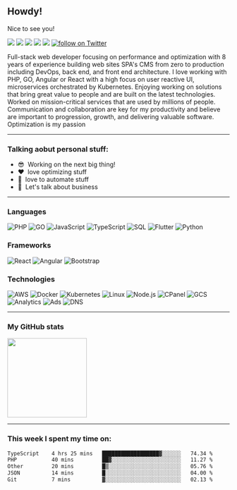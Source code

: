 
## Howdy!

Nice to see you!

<p id="socialIcons" align="left">

![](https://api.visitorbadge.io/api/VisitorHit?user=swingerman&repo=swingerman&countColor=%237B1E7A)
<a href="hhttps://www.linkedin.com/in/miklosszanyi/" alt="LinkedIn">
        <img src="https://img.shields.io/badge/-LinkedIn-blue?style=flat&logo=linkedin" /></a>
<a href="https://www.instagram.com/miklosszanyi/" alt="Instagram">
        <img src="https://img.shields.io/badge/-Instagram-E4405F?style=flat&logo=instagram&logoColor=white" /></a>
<a href="https://www.npmjs.com/package/grid-bootstrap" alt="NPM">
        <img src="https://img.shields.io/npm/dm/grid-bootstrap?style=flat&label=NPM%20downloads" /></a>
<a href="https://www.reddit.com/user/szanyiking" alt="Reddit profile">
        <img src="https://img.shields.io/reddit/user-karma/combined/szanyiking?label=Karma&style=social" /></a>
<a href="https://twitter.com/intent/follow?screen_name=miklosszanyi">
        <img src="https://img.shields.io/twitter/follow/miklosszanyi?label=Follow&style=social" alt="follow on Twitter" /></a>

</p>

Full-stack web developer focusing on performance and optimization with 8 years of experience building web sites SPA's CMS from zero to production including DevOps, back end, and front end architecture. I love working with PHP, GO, Angular or React with a high focus on user reactive UI, microservices orchestrated by Kubernetes. Enjoying working on solutions that bring great value to people and are built on the latest technologies. Worked on mission-critical services that are used by millions of people. Communication and collaboration are key for my productivity and believe are important to progression, growth, and delivering valuable software. Optimization is my passion

---

### Talking aobut personal stuff:

- :sunglasses: &nbsp;Working on the next big thing!
- :heart: &nbsp;love optimizing stuff
- :robot: &nbsp;love to automate stuff
- :speech_balloon: &nbsp;Let's talk about business

---

### Languages

![PHP](https://img.shields.io/badge/-PHP-000?&logo=php)
![GO](https://img.shields.io/badge/-Golang-000?&logo=go)
![JavaScript](https://img.shields.io/badge/-JavaScript-000?&logo=JavaScript)
![TypeScript](https://img.shields.io/badge/-TypeScript-000?&logo=TypeScript)
![SQL](https://img.shields.io/badge/-SQL-000?&logo=MySQL)
![Flutter](https://img.shields.io/badge/-Flutter-000?&logo=Flutter)
![Python](https://img.shields.io/badge/-Python-000?&logo=Python)

### Frameworks

![React](https://img.shields.io/badge/-React-000?&logo=React)
![Angular](https://img.shields.io/badge/-Angular-000?&logo=Angular)
![Bootstrap](https://img.shields.io/badge/-Bootstrap-000?&logo=Bootstrap)

### Technologies

![AWS](https://img.shields.io/badge/-AWS-000?&logo=Amazon-AWS&logoColor=F90)
![Docker](https://img.shields.io/badge/-Docker-000?&logo=Docker)
![Kubernetes](https://img.shields.io/badge/-Kubernetes-000?&logo=Kubernetes)
![Linux](https://img.shields.io/badge/-Linux-000?&logo=Linux)
![Node.js](https://img.shields.io/badge/-Node.js-000?&logo=node.js)
![CPanel](https://img.shields.io/badge/-Cpanel-000?&logo=cPanel)
![GCS](https://img.shields.io/badge/-Google%20Cloud-000?&logo=google-cloud)
![Analytics](https://img.shields.io/badge/-Google%20Analytics-000?&logo=google-analytics)
![Ads](https://img.shields.io/badge/-Google%20Ads-000?&logo=google-ads)
![DNS](https://img.shields.io/badge/-Cloudflare-000?&logo=cloudflare)

---

### My GitHub stats

<img height="180em" src="https://github-readme-stats.vercel.app/api?username=swingerman&show_icons=true&hide_border=true&&count_private=true&include_all_commits=true" />

---

### This week I spent my time on:

<!--START_SECTION:waka-->

```txt
TypeScript    4 hrs 25 mins   ██████████████████▓░░░░░░   74.34 %
PHP           40 mins         ██▓░░░░░░░░░░░░░░░░░░░░░░   11.27 %
Other         20 mins         █▒░░░░░░░░░░░░░░░░░░░░░░░   05.76 %
JSON          14 mins         █░░░░░░░░░░░░░░░░░░░░░░░░   04.00 %
Git           7 mins          ▓░░░░░░░░░░░░░░░░░░░░░░░░   02.13 %
```

<!--END_SECTION:waka-->
